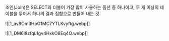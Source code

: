 조인(Join)은 SELECT와 더불어 가장 많이 사용하는 옵션 중 하나이고, 두 개 이상의 테이블을 묶어서 하나의 결과 집합으로 만들어 내는 것

![[1_av8Om3HpG1MC7YTLKvyftg.webp]]



![[1_DM6l8zfqL1gv4HxkO8Eq4Q.webp]]